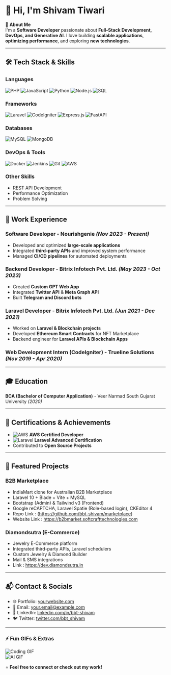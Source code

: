 # 👋 Hi, I'm Shivam Tiwari

🚀 **About Me**  
I'm a **Software Developer** passionate about **Full-Stack Development, DevOps, and Generative AI**. I love building **scalable applications**, **optimizing performance**, and exploring **new technologies**.  

---

## 🛠 Tech Stack & Skills

### Languages
![PHP](https://img.shields.io/badge/PHP-777BB4?style=flat&logo=php&logoColor=white) 
![JavaScript](https://img.shields.io/badge/JavaScript-F7DF1E?style=flat&logo=javascript&logoColor=black) 
![Python](https://img.shields.io/badge/Python-3776AB?style=flat&logo=python&logoColor=white) 
![Node.js](https://img.shields.io/badge/Node.js-339933?style=flat&logo=node.js&logoColor=white) 
![SQL](https://img.shields.io/badge/MySQL-4479A1?style=flat&logo=mysql&logoColor=white)

### Frameworks
![Laravel](https://img.shields.io/badge/Laravel-F9322C?style=flat&logo=laravel&logoColor=white) 
![CodeIgniter](https://img.shields.io/badge/CodeIgniter-EF4223?style=flat&logo=codeigniter&logoColor=white) 
![Express.js](https://img.shields.io/badge/Express.js-000000?style=flat&logo=express&logoColor=white) 
![FastAPI](https://img.shields.io/badge/FastAPI-009688?style=flat&logo=fastapi&logoColor=white)

### Databases
![MySQL](https://img.shields.io/badge/MySQL-4479A1?style=flat&logo=mysql&logoColor=white) 
![MongoDB](https://img.shields.io/badge/MongoDB-47A248?style=flat&logo=mongodb&logoColor=white)

### DevOps & Tools
![Docker](https://img.shields.io/badge/Docker-2496ED?style=flat&logo=docker&logoColor=white) 
![Jenkins](https://img.shields.io/badge/Jenkins-D24939?style=flat&logo=jenkins&logoColor=white) 
![Git](https://img.shields.io/badge/Git-F05032?style=flat&logo=git&logoColor=white) 
![AWS](https://img.shields.io/badge/AWS-232F3E?style=flat&logo=amazon-aws&logoColor=white)

### Other Skills
- REST API Development  
- Performance Optimization  
- Problem Solving  

---

## 💼 Work Experience

### **Software Developer** - Nourishgenie _(Nov 2023 - Present)_
- Developed and optimized **large-scale applications**  
- Integrated **third-party APIs** and improved system performance  
- Managed **CI/CD pipelines** for automated deployments  

### **Backend Developer** - Bitrix Infotech Pvt. Ltd. _(May 2023 - Oct 2023)_
- Created **Custom GPT Web App**  
- Integrated **Twitter API** & **Meta Graph API**  
- Built **Telegram and Discord bots**  

### **Laravel Developer** - Bitrix Infotech Pvt. Ltd. _(Jun 2021 - Dec 2021)_
- Worked on **Laravel & Blockchain projects**  
- Developed **Ethereum Smart Contracts** for NFT Marketplace  
- Backend engineer for **Laravel APIs & Blockchain Apps**  

### **Web Development Intern (CodeIgniter)** - Trueline Solutions _(Nov 2019 - Apr 2020)_

---

## 🎓 Education

**BCA (Bachelor of Computer Application)** - Veer Narmad South Gujarat University _(2020)_

---

## 📜 Certifications & Achievements
- ![AWS](https://img.shields.io/badge/AWS%20Certified%20Developer-232F3E?style=flat&logo=amazon-aws&logoColor=white) **AWS Certified Developer**  
- ![Laravel](https://img.shields.io/badge/Laravel-Advanced%20Certification-F9322C?style=flat&logo=laravel&logoColor=white) **Laravel Advanced Certification**  
- Contributed to **Open Source Projects**  

---

## 📂 Featured Projects

### **B2B Marketplace**
- IndiaMart clone for Australian B2B Marketplace  
- Laravel 10 + Blade + Vite + MySQL  
- Bootstrap (Admin) & Tailwind v3 (Frontend)  
- Google reCAPTCHA, Laravel Spatie (Role-based login), CKEditor 4  
- Repo Link : (https://github.com/bbt-shivam/marketplace)
- Website Link : https://b2bmarket.softcrafttechnologies.com

### **Diamondsutra (E-Commerce)**
- Jewelry E-Commerce platform  
- Integrated third-party APIs, Laravel schedulers  
- Custom Jewelry & Diamond Builder  
- Mail & SMS integrations  
- Link : https://dev.diamondsutra.in

---

## 📬 Contact & Socials

- 🌐 Portfolio: [yourwebsite.com](https://yourwebsite.com)  
- 📧 Email: [your.email@example.com](mailto:bbtshivam@gmail.com)  
- 🔗 LinkedIn: [linkedin.com/in/bbt-shivam](https://www.linkedin.com/in/bbt-shivam/)
- 🐦 Twitter: [twitter.com/bbt_shivam](https://x.com/bbt_shivam)  

---

### ⚡ Fun GIFs & Extras
![Coding GIF](https://media.giphy.com/media/13HgwGsXF0aiGY/giphy.gif)  
![AI GIF](https://media.giphy.com/media/l0HlOvJ7yaacpuSas/giphy.gif)  

⭐ **Feel free to connect or check out my work!**
